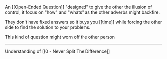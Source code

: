 An [[Open-Ended Question]] "designed" to give the other the illusion of control, it focus on "how" and "whats" as the other adverbs might backfire.
 
 They don't have fixed answers so it buys you [[time]] while forcing the other side to find the solution to your problems.
 
This kind of question might worn off the other person

---

Understanding of [[0 - Never Split The Difference]]